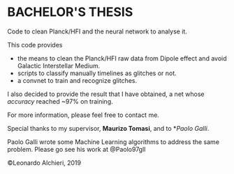 # BACHELOR'S THESIS
Code to clean Planck/HFI and the neural network to analyse it.

This code provides 
  - the means to clean the Planck/HFI raw data from Dipole effect and avoid Galactic Interstellar Medium. 
  - scripts to classify manually timelines as glitches or not.
  - a convnet to train and recognize glitches.

I also decided to provide the result that I have obtained, a net whose _accuracy_ reached ~97% on training.

For more information, please feel free to contact me.

Special thanks to my supervisor, **Maurizo Tomasi**, and to **Paolo Galli*. 

Paolo Galli wrote some Machine Learning algorithms to address the same problem. Please go see his work at @Paolo97gll

©Leonardo Alchieri, 2019

